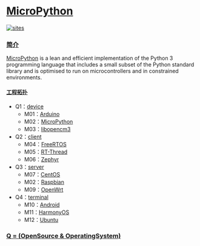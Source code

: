 ﻿# [MicroPython](https://github.com/OS-Q/M02)

[![sites](http://182.61.61.133/link/resources/OSQ.png)](http://www.OS-Q.com)

### [简介](https://github.com/OS-Q/M02/wiki)

[MicroPython](http://www.micropython.org/) is a lean and efficient implementation of the Python 3 programming language that includes a small subset of the Python standard library and is optimised to run on microcontrollers and in constrained environments.

#### [工程拓扑](https://github.com/OS-Q)

* Q1：[device](https://github.com/OS-Q/Q1)
    * M01：[Arduino](https://github.com/OS-Q/M01)
    * M02：[MicroPython](https://github.com/OS-Q/M02)
    * M03：[libopencm3](https://github.com/OS-Q/M03)
* Q2：[client](https://github.com/OS-Q/Q2)
    * M04：[FreeRTOS](https://github.com/OS-Q/M04)
    * M05：[RT-Thread](https://github.com/OS-Q/M05)
    * M06：[Zephyr](https://github.com/OS-Q/M06)
* Q3：[server](https://github.com/OS-Q/Q3)
    * M07：[CentOS](https://github.com/OS-Q/M07)
    * M02：[Raspbian](https://github.com/OS-Q/M02)
    * M09：[OpenWrt](https://github.com/OS-Q/M09)
* Q4：[terminal](https://github.com/OS-Q/Q4)
    * M10：[Android](https://github.com/OS-Q/M10)
    * M11：[HarmonyOS](https://github.com/OS-Q/M11)
    * M12：[Ubuntu](https://github.com/OS-Q/M12)

### [Q = (OpenSource & OperatingSystem) ](http://www.OS-Q.com)
